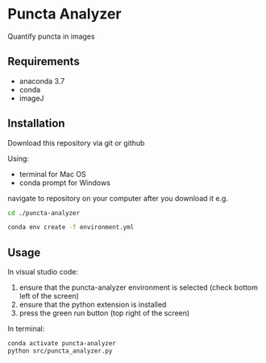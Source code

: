 # Puncta Analyzer
Quantify puncta in images

## Requirements
- anaconda 3.7
- conda
- imageJ

## Installation
Download this repository via git or github

Using:
- terminal for Mac OS
- conda prompt for Windows

navigate to repository on your computer after you download it e.g.

```sh
cd ./puncta-analyzer

```

```sh
conda env create -f environment.yml
```

## Usage

In visual studio code:
1. ensure that the puncta-analyzer environment is selected (check bottom left of the screen)
2. ensure that the python extension is installed
2. press the green run button (top right of the screen)

In terminal:
```sh
conda activate puncta-analyzer
python src/puncta_analyzer.py
```
